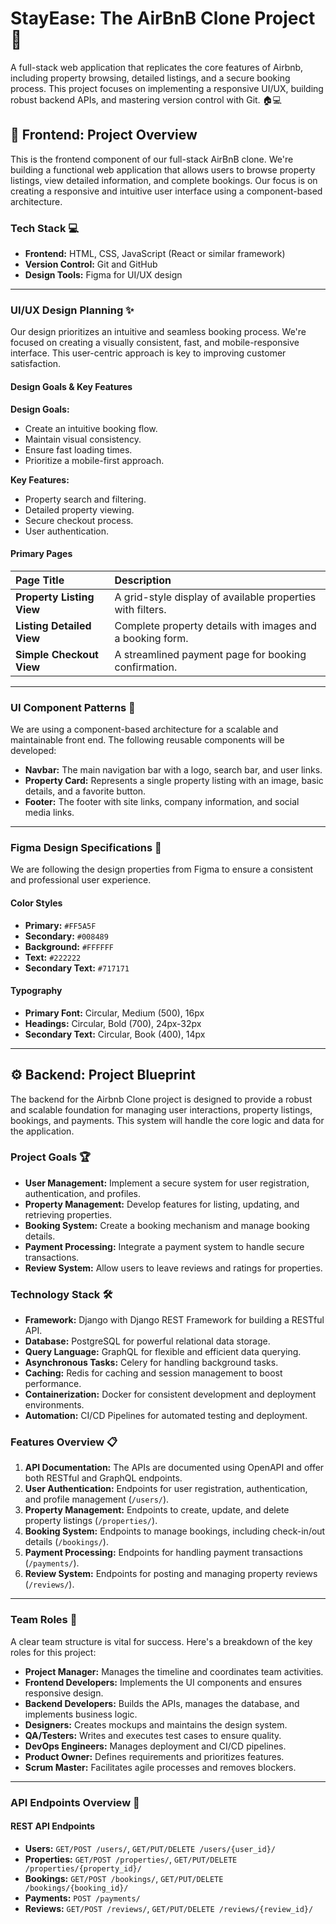 # StayEase: The AirBnB Clone Project 🏡
A full-stack web application that replicates the core features of Airbnb, including property browsing, detailed listings, and a secure booking process. This project focuses on implementing a responsive UI/UX, building robust backend APIs, and mastering version control with Git. 🏠💻

## 🚀 Frontend: Project Overview

This is the frontend component of our full-stack AirBnB clone. We're building a functional web application that allows users to browse property listings, view detailed information, and complete bookings. Our focus is on creating a responsive and intuitive user interface using a component-based architecture.

### Tech Stack 💻

* **Frontend:** HTML, CSS, JavaScript (React or similar framework)
* **Version Control:** Git and GitHub
* **Design Tools:** Figma for UI/UX design

---

### UI/UX Design Planning ✨

Our design prioritizes an intuitive and seamless booking process. We're focused on creating a visually consistent, fast, and mobile-responsive interface. This user-centric approach is key to improving customer satisfaction.

#### **Design Goals & Key Features**

**Design Goals:**
* Create an intuitive booking flow.
* Maintain visual consistency.
* Ensure fast loading times.
* Prioritize a mobile-first approach.

**Key Features:**
* Property search and filtering.
* Detailed property viewing.
* Secure checkout process.
* User authentication.

#### **Primary Pages**

| Page Title | Description |
| :--- | :--- |
| **Property Listing View** | A grid-style display of available properties with filters. |
| **Listing Detailed View** | Complete property details with images and a booking form. |
| **Simple Checkout View** | A streamlined payment page for booking confirmation. |

---

### UI Component Patterns 🧩

We are using a component-based architecture for a scalable and maintainable front end. The following reusable components will be developed:

* **Navbar:** The main navigation bar with a logo, search bar, and user links.
* **Property Card:** Represents a single property listing with an image, basic details, and a favorite button.
* **Footer:** The footer with site links, company information, and social media links.

---

### Figma Design Specifications 🎨

We are following the design properties from Figma to ensure a consistent and professional user experience.

#### **Color Styles**

* **Primary:** `#FF5A5F`
* **Secondary:** `#008489`
* **Background:** `#FFFFFF`
* **Text:** `#222222`
* **Secondary Text:** `#717171`

#### **Typography**

* **Primary Font:** Circular, Medium (500), 16px
* **Headings:** Circular, Bold (700), 24px-32px
* **Secondary Text:** Circular, Book (400), 14px

---

## ⚙️ Backend: Project Blueprint

The backend for the Airbnb Clone project is designed to provide a robust and scalable foundation for managing user interactions, property listings, bookings, and payments. This system will handle the core logic and data for the application.

### Project Goals 🏆

* **User Management:** Implement a secure system for user registration, authentication, and profiles.
* **Property Management:** Develop features for listing, updating, and retrieving properties.
* **Booking System:** Create a booking mechanism and manage booking details.
* **Payment Processing:** Integrate a payment system to handle secure transactions.
* **Review System:** Allow users to leave reviews and ratings for properties.

### Technology Stack 🛠️

* **Framework:** Django with Django REST Framework for building a RESTful API.
* **Database:** PostgreSQL for powerful relational data storage.
* **Query Language:** GraphQL for flexible and efficient data querying.
* **Asynchronous Tasks:** Celery for handling background tasks.
* **Caching:** Redis for caching and session management to boost performance.
* **Containerization:** Docker for consistent development and deployment environments.
* **Automation:** CI/CD Pipelines for automated testing and deployment.

### Features Overview 📋

1.  **API Documentation:** The APIs are documented using OpenAPI and offer both RESTful and GraphQL endpoints.
2.  **User Authentication:** Endpoints for user registration, authentication, and profile management (`/users/`).
3.  **Property Management:** Endpoints to create, update, and delete property listings (`/properties/`).
4.  **Booking System:** Endpoints to manage bookings, including check-in/out details (`/bookings/`).
5.  **Payment Processing:** Endpoints for handling payment transactions (`/payments/`).
6.  **Review System:** Endpoints for posting and managing property reviews (`/reviews/`).

---

### Team Roles 👥

A clear team structure is vital for success. Here's a breakdown of the key roles for this project:

* **Project Manager:** Manages the timeline and coordinates team activities.
* **Frontend Developers:** Implements the UI components and ensures responsive design.
* **Backend Developers:** Builds the APIs, manages the database, and implements business logic.
* **Designers:** Creates mockups and maintains the design system.
* **QA/Testers:** Writes and executes test cases to ensure quality.
* **DevOps Engineers:** Manages deployment and CI/CD pipelines.
* **Product Owner:** Defines requirements and prioritizes features.
* **Scrum Master:** Facilitates agile processes and removes blockers.

---

### API Endpoints Overview 📌

#### **REST API Endpoints**

* **Users:** `GET/POST /users/`, `GET/PUT/DELETE /users/{user_id}/`
* **Properties:** `GET/POST /properties/`, `GET/PUT/DELETE /properties/{property_id}/`
* **Bookings:** `GET/POST /bookings/`, `GET/PUT/DELETE /bookings/{booking_id}/`
* **Payments:** `POST /payments/`
* **Reviews:** `GET/POST /reviews/`, `GET/PUT/DELETE /reviews/{review_id}/`
